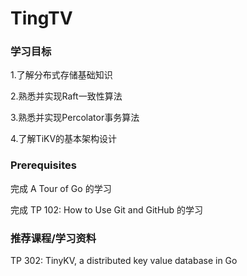# TingTV

### 学习目标

1.了解分布式存储基础知识  

2.熟悉并实现Raft一致性算法  

3.熟悉并实现Percolator事务算法  

4.了解TiKV的基本架构设计

### Prerequisites

完成 A Tour of Go 的学习

完成 TP 102: How to Use Git and GitHub 的学习

### 推荐课程/学习资料

TP 302: TinyKV, a distributed key value database in Go
